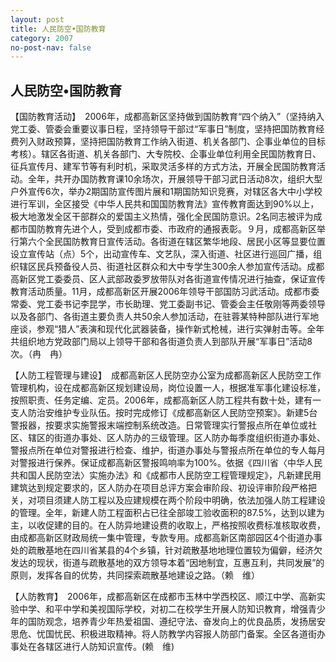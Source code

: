 ```yaml
---
layout: post
title: 人民防空•国防教育
category: 2007
no-post-nav: false
---
```


## 人民防空•国防教育

【国防教育活动】　2006年，成都高新区坚持做到国防教育“四个纳入”（坚持纳入党工委、管委会重要议事日程，坚持领导干部过“军事日”制度，坚持把国防教育经费列入财政预算，坚持把国防教育工作纳入街道、机关各部门、企事业单位的目标考核）。辖区各街道、机关各部门、大专院校、企事业单位利用全民国防教育日、征兵宣传月、建军节等有利时机，采取灵活多样的方式方法，开展全民国防教育活动。全年，共开办国防教育课10余场次，开展领导干部习武日活动8次，组织大型户外宣传6次，举办2期国防宣传图片展和1期国防知识竞赛，对辖区各大中小学校进行军训，全区接受《中华人民共和国国防教育法》宣传教育面达到90%以上，极大地激发全区干部群众的爱国主义热情，强化全民国防意识。2名同志被评为成都市国防教育先进个人，受到成都市委、市政府的通报表彰。９月，成都高新区举行第六个全民国防教育日宣传活动。各街道在辖区繁华地段、居民小区等显要位置设立宣传站（点）5个，出动宣传车、文艺队，深入街道、社区进行巡回广播，组织辖区民兵预备役人员、街道社区群众和大中专学生300余人参加宣传活动。成都高新区党工委委员、区人武部政委罗放带队对各街道宣传情况进行抽查，保证宣传教育活动质量。11月，成都高新区开展2006年领导干部国防习武活动。成都市委常委、党工委书记李昆学，市长助理、党工委副书记、管委会主任敬刚等两委领导以及各部门、各街道主要负责人共50余人参加活动，在驻蓉某特种部队进行军地座谈，参观“猎人”表演和现代化武器装备，操作新式枪械，进行实弹射击等。全年共组织地方党政部门局以上领导干部和各街道负责人到部队开展“军事日”活动8次。（冉　冉）

【人防工程管理与建设】　成都高新区人民防空办公室为成都高新区人民防空工作管理机构，设在成都高新区规划建设局，岗位设置一人，根据准军事化建设标准，按照职责、任务定编、定员。2006年，成都高新区人防工程共有数十处，建有一支人防治安维护专业队伍。按时完成修订《成都高新区人民防空预案》。新建5台警报器，按要求实施警报末端控制系统改造。日常管理实行警报点所在单位或社区、辖区的街道办事处、区人防办的三级管理。区人防办每季度组织街道办事处、警报点所在单位对警报进行检查、维护，街道办事处与警报点所在单位的专人每月对警报进行保养。保证成都高新区警报鸣响率为100%。依据《四川省〈中华人民共和国人民防空法〉实施办法》和《成都市人民防空工程管理规定》，凡新建民用建筑达到规定要求的，区人防办在项目总评方案会审阶段、初设评审阶段严格把关，对项目须建人防工程以及应建规模在两个阶段中明确，依法加强人防工程建设的管理。全年，新建人防工程面积占已往全部竣工验收面积的87.5%，达到以建为主，以收促建的目的。在人防异地建设费的收取上，严格按照收费标准核取收费，由成都高新区财政局统一集中管理，专款专用。成都高新区南部园区4个街道办事处的疏散基地在四川省某县的4个乡镇，针对疏散基地地理位置较为偏僻，经济欠发达的现状，街道与疏散基地的双方领导本着“因地制宜，互惠互利，共同发展”的原则，发挥各自的优势，共同探索疏散基地建设之路。（赖　维）

【人防教育】　2006年，成都高新区在成都市玉林中学西校区、顺江中学、高新实验中学、和平中学和美视国际学校，对初二在校学生开展人防知识教育，增强青少年的国防观念，培养青少年热爱祖国、遵纪守法、奋发向上的优良品质，发扬居安思危、忧国忧民、积极进取精神。将人防教学内容报人防部门备案。全区各道街办事处在各辖区进行人防知识宣传。(赖　维)



